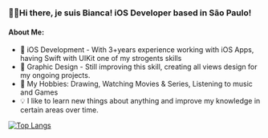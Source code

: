### ✌🏽Hi there, je suis Bianca! iOS Developer based in São Paulo!

#### About Me:
- 🍎 iOS Development - With 3+years experience working with iOS Apps, having Swift with UIKit one of my strogents skills
- 🎨 Graphic Design - Still improving this skill, creating all views design for my ongoing projects.
- 🎯 My Hobbies: Drawing, Watching Movies & Series, Listening to music and Games
- 💡 I like to learn new things about anything and improve my knowledge in certain areas over time.

[![Top Langs](https://github-readme-stats-sigma-five.vercel.app/api/top-langs/?username=la-ferreira-bianca&layout=donut)](https://github.com/anuraghazra/github-readme-stats)
<!--
**la-ferreira-bianca/la-ferreira-bianca** is a ✨ _special_ ✨ repository because its `README.md` (this file) appears on your GitHub profile.

Here are some ideas to get you started:

- 🔭 I’m currently working on ...
- 🌱 I’m currently learning ...
- 👯 I’m looking to collaborate on ...
- 🤔 I’m looking for help with ...
- 💬 Ask me about ...
- 📫 How to reach me: ...
- 😄 Pronouns: ...
- ⚡ Fun fact: ...
-->
